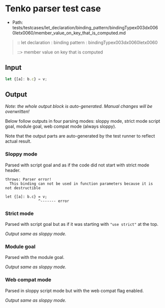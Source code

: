 # Tenko parser test case

- Path: tests/testcases/let_declaration/binding_pattern/bindingTypex003dx0060letx0060/member_value_on_key_that_is_computed.md

> :: let declaration : binding pattern : bindingTypex003dx0060letx0060
>
> ::> member value on key that is computed

## Input

`````js
let {[a]: b.c} = v;
`````

## Output

_Note: the whole output block is auto-generated. Manual changes will be overwritten!_

Below follow outputs in four parsing modes: sloppy mode, strict mode script goal, module goal, web compat mode (always sloppy).

Note that the output parts are auto-generated by the test runner to reflect actual result.

### Sloppy mode

Parsed with script goal and as if the code did not start with strict mode header.

`````
throws: Parser error!
  This binding can not be used in function parameters because it is not destructible

let {[a]: b.c} = v;
               ^------- error
`````

### Strict mode

Parsed with script goal but as if it was starting with `"use strict"` at the top.

_Output same as sloppy mode._

### Module goal

Parsed with the module goal.

_Output same as sloppy mode._

### Web compat mode

Parsed in sloppy script mode but with the web compat flag enabled.

_Output same as sloppy mode._
